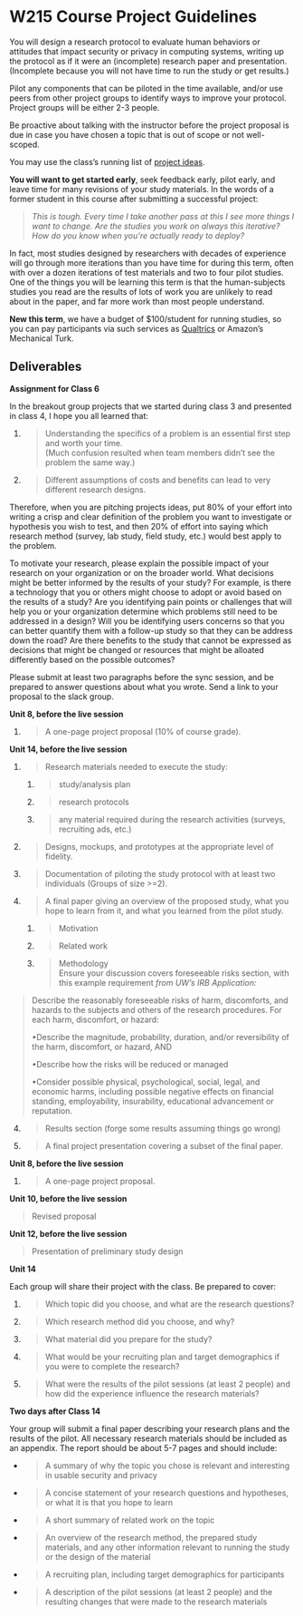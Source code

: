 # W215 Course Project Guidelines

You will design a research protocol to evaluate human behaviors or
attitudes that impact security or privacy in computing systems, writing
up the protocol as if it were an (incomplete) research paper and
presentation. (Incomplete because you will not have time to run the
study or get results.)

Pilot any components that can be piloted in the
time available, and/or use peers from other project groups to identify
ways to improve your protocol. Project groups will be either 2-3 people.

Be proactive about talking with the instructor before the project
proposal is due in case you have chosen a topic that is out of scope or
not well-scoped.

You may use the class’s running list of [<span class="underline">project
ideas</span>](./ideas.md).

**You will want to get started early**, seek feedback early, pilot
early, and leave time for many revisions of your study materials. In the
words of a former student in this course after submitting a successful
project:

> *This is tough. Every time I take another pass at this I see more
> things I want to change. Are the studies you work on always this
> iterative? How do you know when you're actually ready to deploy?*

In fact, most studies designed by researchers with decades of experience
will go through more iterations than you have time for during this term,
often with over a dozen iterations of test materials and two to four
pilot studies. One of the things you will be learning this term is that
the human-subjects studies you read are the results of lots of work
you are unlikely to read about in the paper, and far more work than most people
understand.

**New this term**, we have a budget of $100/student for running studies,
so you can pay participants via such services as
[<span class="underline">Qualtrics</span>](https://berkeley.ca1.qualtrics.com/)
or Amazon’s Mechanical Turk.

## Deliverables 

**Assignment for Class 6**

In the breakout group projects that we started during class 3 and
presented in class 4, I hope you all learned that:

1.  > Understanding the specifics of a problem is an essential first
    > step and worth your time.  
    > (Much confusion resulted when team members didn’t see the problem
    > the same way.)

2.  > Different assumptions of costs and benefits can lead to very
    > different research designs.

Therefore, when you are pitching projects ideas, put 80% of your effort
into writing a crisp and clear definition of the problem you want to
investigate or hypothesis you wish to test, and then 20% of effort into
saying which research method (survey, lab study, field study, etc.)
would best apply to the problem.

To motivate your research, please explain the possible impact of your research on your organization or on the broader world. What decisions might be better informed by the results of your study?
For example, is there a technology that you or others might choose to adopt or avoid based on the results of a study?
Are you identifying pain points or challenges that will help you or your organization determine which problems still need to be addressed in a design?
Will you be identifying users concerns so that you can better quantify them with a follow-up study so that they can be address down the road?
Are there benefits to the study that cannot be expressed as decisions that might be changed or resources that might be alloated differently based on the possible outcomes?

Please submit at least two paragraphs before the sync session, and be
prepared to answer questions about what you wrote. Send a link to your
proposal to the slack group.

**Unit 8, before the live session**

1.  > A one-page project proposal (10% of course grade).

**Unit 14, before the live session**

1.  > Research materials needed to execute the study:
    
    1.  > study/analysis plan
    
    2.  > research protocols
    
    3.  > any material required during the research activities (surveys,
        > recruiting ads, etc.)

2.  > Designs, mockups, and prototypes at the appropriate level of
    > fidelity.

3.  > Documentation of piloting the study protocol with at least two
    > individuals (Groups of size \>=2).

4.  > A final paper giving an overview of the proposed study, what you
    > hope to learn from it, and what you learned from the pilot study.
    
    1.  > Motivation
    
    2.  > Related work
    
    3.  > Methodology  
        > Ensure your discussion covers foreseeable risks section, with
        > this example requirement *from UW’s IRB Application:*

> Describe the reasonably foreseeable risks of harm, discomforts, and
> hazards to the subjects and others of the research procedures. For
> each harm, discomfort, or hazard:
> 
> •Describe the magnitude, probability, duration, and/or reversibility
> of the harm, discomfort, or hazard, AND
> 
> •Describe how the risks will be reduced or managed
> 
> •Consider possible physical, psychological, social, legal, and
> economic harms, including possible negative effects on financial
> standing, employability, insurability, educational advancement or
> reputation.

4.  > Results section (forge some results assuming things go wrong)

<!-- end list -->

5.  > A final project presentation covering a subset of the final paper.

**Unit 8, before the live session**

1.  > A one-page project proposal.

**Unit 10, before the live session**

> Revised proposal

**Unit 12, before the live session**

> Presentation of preliminary study design

**Unit 14**

Each group will share their project with the class. Be prepared to
cover:

1.  > Which topic did you choose, and what are the research questions?

2.  > Which research method did you choose, and why?

3.  > What material did you prepare for the study?

4.  > What would be your recruiting plan and target demographics if you
    > were to complete the research?

5.  > What were the results of the pilot sessions (at least 2 people)
    > and how did the experience influence the research materials?

**Two days after Class 14**

Your group will submit a final paper describing your research plans and
the results of the pilot. All necessary research materials should be
included as an appendix. The report should be about 5-7 pages and should
include:

  - > A summary of why the topic you chose is relevant and interesting
    > in usable security and privacy

  - > A concise statement of your research questions and hypotheses, or
    > what it is that you hope to learn

  - > A short summary of related work on the topic

  - > An overview of the research method, the prepared study materials,
    > and any other information relevant to running the study or the
    > design of the material

  - > A recruiting plan, including target demographics for participants

  - > A description of the pilot sessions (at least 2 people) and the
    > resulting changes that were made to the research materials
